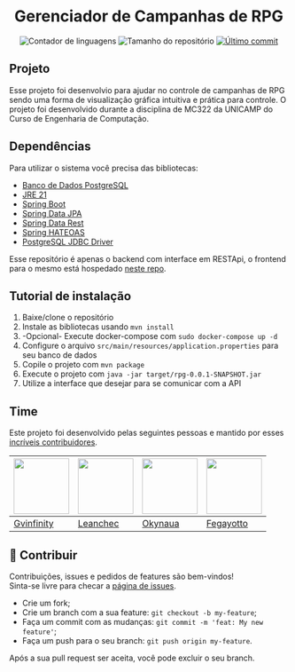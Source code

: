 <h1 align="center">
	Gerenciador de Campanhas de RPG
</h1>

<p align="center">
<img alt="Contador de linguagens" src="https://img.shields.io/github/languages/count/leanchec/projeto_mc322?color=%2304D361">
<img alt="Tamanho do repositório" src="https://img.shields.io/github/repo-size/leanchec/projeto_mc322">
<a href="https://github.com/leanchec/projeto_mc322/commits/main">
    <img alt="Último commit" src="https://img.shields.io/github/last-commit/leanchec/projeto_mc322">
</a>

</p>

## Projeto

Esse projeto foi desenvolvio para ajudar no controle de campanhas de RPG sendo uma forma de visualização gráfica intuitiva e prática para controle. O projeto foi desenvolvido durante a disciplina de MC322 da UNICAMP do Curso de Engenharia de Computação.

## Dependências

Para utilizar o sistema você precisa das bibliotecas:

<ul>
    <li><a href="https://postgresql.org">Banco de Dados PostgreSQL</a></li>
	<li><a href="https://www.oracle.com/br/java/technologies/downloads/">JRE 21</a></li>
	<li><a href="https://spring.io/projects/spring-boot">Spring Boot</a></li>
	<li><a href="https://spring.io/projects/spring-data-jpa">Spring Data JPA</a></li>
	<li><a href="https://spring.io/projects/spring-data-rest">Spring Data Rest</a></li>
	<li><a href="https://spring.io/projects/spring-hateoas">Spring HATEOAS</a></li>
	<li><a href="https://jdbc.postgresql.org/">PostgreSQL JDBC Driver</a></li>
</ul>

Esse repositório é apenas o backend com interface em RESTApi, o frontend para o mesmo está hospedado [neste repo](https://github.com/gvinfinity/graph-react).

## Tutorial de instalação

<ol>
	<li>Baixe/clone o repositório</li>
	<li>Instale as bibliotecas usando <code>mvn install</code></li>
	<li>-Opcional- Execute docker-compose com <code>sudo docker-compose up -d</code></li>
	<li>Configure o arquivo <code>src/main/resources/application.properties</code> para seu banco de dados</li>
    <li>Copile o projeto com <code>mvn package</code></li>
	<li>Execute o projeto com <code>java -jar target/rpg-0.0.1-SNAPSHOT.jar</code></li>
	<li>Utilize a interface que desejar para se comunicar com a API</li>
</ol>

## Time

Este projeto foi desenvolvido pelas seguintes pessoas e mantido por esses [incríveis contribuidores](https://github.com/leanchec/projeto_mc322/graphs/contributors).

| <a href="https://github.com/gvinfinity"><img src="https://avatars.githubusercontent.com/u/49999449?v=3&s=70" width="100px"/></a> | <a href="https://github.com/leanchec"><img src="https://avatars.githubusercontent.com/u/142359645?v=4" width="100px"/></a> | <a href="https://github.com/Okynaua"><img src="https://avatars.githubusercontent.com/u/75534803?v=4" width="100px"/></a> | <a href="https://github.com/Fegayotto"><img src="https://avatars.githubusercontent.com/u/202832167?v=4" width="100px"/></a> |
|-----------------------------------------------------------------------------------------------------|-----------------------------------------------------------------------------------------------------|-----------------------------------------------------------------------------------------------------|-----------------------------------------------------------------------------------------------------|
| [Gvinfinity](https://github.com/gvinfinity)                                                         | [Leanchec](https://github.com/leanchec)                                                            | [Okynaua](https://github.com/Okynaua)                                                              | [Fegayotto](https://github.com/Fegayotto)                                                          |

## 🤝 Contribuir
Contribuições, issues e pedidos de features são bem-vindos!<br />Sinta-se livre para checar a [página de issues](https://github.com/leanchec/projeto_mc322/issues). 
- Crie um fork;
- Crie um branch com a sua feature: `git checkout -b my-feature`;
- Faça um commit com as mudanças: `git commit -m 'feat: My new feature'`;
- Faça um push para o seu branch: `git push origin my-feature`.

Após a sua pull request ser aceita, você pode excluir o seu branch.
